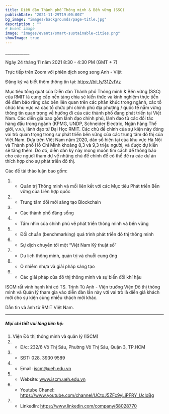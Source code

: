 ```yaml
---
title: Diễn đàn Thành phố Thông minh & Bền vững (SSC)
publishDate: "2021-11-29T19:00:00Z"
bg_image: "images/backgrounds/page-title.jpg"
description : ""
# Event image
image: "images/events/smart-sustainable-cities.png"
showImage: true
---
```


<!--StartFragment-->

\_\_\_\_\_\_\_\_\_\_\_\_

Ngày 24 tháng 11 năm 2021
8:30 - 4:30 PM (GMT + 7) 

Trực tiếp trên Zoom với phiên dịch song song Anh - Việt 

Đăng ký và biết thêm thông tin tại: https://bit.ly/31ZvfVz 

Mục tiêu tổng quát của Diễn đàn Thành phố Thông minh & Bền vững (SSC) của RMIT là cung cấp nền tảng chia sẻ kiến thức và kinh nghiệm thực tiễn để đảm bảo rằng các bên liên quan trên các phân khúc trong ngành, các tổ chức khu vực và các tổ chức phi chính phủ địa phương / quốc tế nẵm vững thông tin quan trọng về hướng đi của các thành phố đang phát triển tại Việt Nam. Các diễn giả bao gồm lãnh đạo chính phủ, lãnh đạo từ các đối tác hàng đầu trong ngành (KPMG, UNDP, Schneider Electric, Ngân hàng Thế giới, v.v.), lãnh đạo từ Đại Học RMIT. Các chủ đề chính của sự kiện này đóng vai trò quan trọng trong sự phát triển bền vững của các trung tâm đô thị của Việt Nam. Dựa trên Việt Nam năm 2020, dân số hiện tại của khu vực Hà Nội và Thành phố Hồ Chí Minh khoảng 8,3 và 9,3 triệu người, và được dự kiến sẽ tăng thêm. Do đó, diễn đàn kỳ này mong muốn tìm cách để thông báo cho các người tham dự về những chủ đề chính để có thể đề ra các dự án thích hợp cho sự phát triển đô thị.

Các đề tài thảo luận bao gồm: 

1. *   Quản trị Thông minh và mối liên kết với các Mục tiêu Phát triển Bền vững của Liên hợp quốc 
1. *   Trung tâm đổi mới sáng tạo Blockchain 
1. *   Các thành phố đáng sống 
1. *   Tầm nhìn của chính phủ về phát triển thông minh và bền vững 
1. *   Đối chuẩn (benchmarking) quá trình phát triển đô thị thông minh 
1. *   Sự dịch chuyển tới một “Việt Nam Kỹ thuật số” 
1. *   Du lịch thông minh, quản trị và chuỗi cung ứng 
1. *   Ô nhiễm nhựa và giải pháp sáng tạo 
1. *   Các giải pháp của đô thị thông minh và sự biến đổi khí hậu 

ISCM rất vinh hạnh khi có TS. Trịnh Tú Anh - Viện trưởng Viện Đô thị thông minh và Quản lý tham gia vào diễn đàn lần này với vai trò là diễn giả khách mời cho sự kiện cùng nhiều khách mời khác.

Dẫn tin và ảnh từ RMIT Việt Nam. 

***
##### Mọi chi tiết vui lòng liên hệ:
1. Viện Đô thị thông minh và quản lý (ISCM)
2. * Đ/c: 232/6 Võ Thị Sáu, Phường Võ Thị Sáu, Quận 3, TP.HCM
3. * SĐT: 028. 3930 9589
4. * Email: iscm@ueh.edu.vn
4. * Website: www.iscm.ueh.edu.vn
5. * Youtube Chanel: https://www.youtube.com/channel/UCtoJ5ZFc9yLiPFRY_UcIoBg
6. * LinkedIn: https://www.linkedin.com/company/68028770
